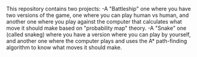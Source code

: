 This repository contains two projects:
-A "Battleship" one where you have two versions of the game, one where you can play human vs human, and another one where you play against the computer that calculates what move it should make based
on "probability map" theory.
-A "Snake" one (called snakeg) where you have a version where you can play by yourself, and another one where the computer plays and uses the A* path-finding algorithm to know what moves it should make.
